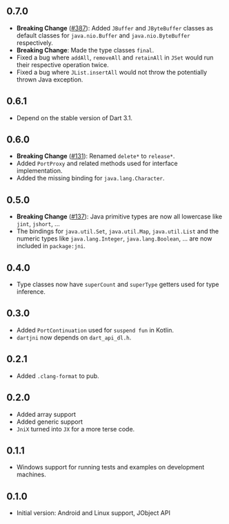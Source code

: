 ## 0.7.0
* **Breaking Change** ([#387](https://github.com/dart-lang/jnigen/issues/387)): Added `JBuffer` and `JByteBuffer` classes as default classes for `java.nio.Buffer` and `java.nio.ByteBuffer` respectively.
* **Breaking Change**: Made the type classes `final`.
* Fixed a bug where `addAll`, `removeAll` and `retainAll` in `JSet` would run their respective operation twice.
* Fixed a bug where `JList.insertAll` would not throw the potentially thrown Java exception.

## 0.6.1
* Depend on the stable version of Dart 3.1.

## 0.6.0
* **Breaking Change** ([#131](https://github.com/dart-lang/jnigen/issues/131)): Renamed `delete*` to `release*`.
* Added `PortProxy` and related methods used for interface implementation.
* Added the missing binding for `java.lang.Character`.

## 0.5.0
* **Breaking Change** ([#137](https://github.com/dart-lang/jnigen/issues/137)): Java primitive types are now all lowercase like `jint`, `jshort`, ...
* The bindings for `java.util.Set`, `java.util.Map`, `java.util.List` and the numeric types like `java.lang.Integer`, `java.lang.Boolean`, ... are now included in `package:jni`.

## 0.4.0
* Type classes now have `superCount` and `superType` getters used for type inference.

## 0.3.0
* Added `PortContinuation` used for `suspend fun` in Kotlin.
* `dartjni` now depends on `dart_api_dl.h`.

## 0.2.1
* Added `.clang-format` to pub.

## 0.2.0
* Added array support
* Added generic support
* `JniX` turned into `JX` for a more terse code.

## 0.1.1
* Windows support for running tests and examples on development machines.

## 0.1.0
* Initial version: Android and Linux support, JObject API

